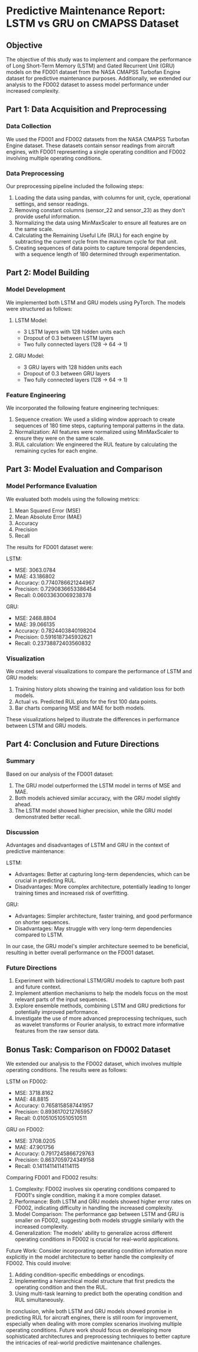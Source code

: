 # Predictive Maintenance Report: LSTM vs GRU on CMAPSS Dataset

## Objective
The objective of this study was to implement and compare the performance of Long Short-Term Memory (LSTM) and Gated Recurrent Unit (GRU) models on the FD001 dataset from the NASA CMAPSS Turbofan Engine dataset for predictive maintenance purposes. Additionally, we extended our analysis to the FD002 dataset to assess model performance under increased complexity.

## Part 1: Data Acquisition and Preprocessing

### Data Collection
We used the FD001 and FD002 datasets from the NASA CMAPSS Turbofan Engine dataset. These datasets contain sensor readings from aircraft engines, with FD001 representing a single operating condition and FD002 involving multiple operating conditions.

### Data Preprocessing
Our preprocessing pipeline included the following steps:

1. Loading the data using pandas, with columns for unit, cycle, operational settings, and sensor readings.
2. Removing constant columns (sensor_22 and sensor_23) as they don't provide useful information.
3. Normalizing the data using MinMaxScaler to ensure all features are on the same scale.
4. Calculating the Remaining Useful Life (RUL) for each engine by subtracting the current cycle from the maximum cycle for that unit.
5. Creating sequences of data points to capture temporal dependencies, with a sequence length of 180 determined through experimentation.

## Part 2: Model Building

### Model Development
We implemented both LSTM and GRU models using PyTorch. The models were structured as follows:

1. LSTM Model:
   - 3 LSTM layers with 128 hidden units each
   - Dropout of 0.3 between LSTM layers
   - Two fully connected layers (128 -> 64 -> 1)

2. GRU Model:
   - 3 GRU layers with 128 hidden units each
   - Dropout of 0.3 between GRU layers
   - Two fully connected layers (128 -> 64 -> 1)

### Feature Engineering
We incorporated the following feature engineering techniques:

1. Sequence creation: We used a sliding window approach to create sequences of 180 time steps, capturing temporal patterns in the data.
2. Normalization: All features were normalized using MinMaxScaler to ensure they were on the same scale.
3. RUL calculation: We engineered the RUL feature by calculating the remaining cycles for each engine.

## Part 3: Model Evaluation and Comparison

### Model Performance Evaluation
We evaluated both models using the following metrics:

1. Mean Squared Error (MSE)
2. Mean Absolute Error (MAE)
3. Accuracy
4. Precision
5. Recall

The results for FD001 dataset were:

LSTM:
- MSE: 3063.0784
- MAE: 43.186802
- Accuracy: 0.7740786621244967
- Precision: 0.7290836653386454
- Recall: 0.06033630069238378

GRU:
- MSE: 2468.8804
- MAE: 39.066135
- Accuracy: 0.7824403840198204
- Precision: 0.5916187345932621
- Recall: 0.23738872403560832

### Visualization
We created several visualizations to compare the performance of LSTM and GRU models:

1. Training history plots showing the training and validation loss for both models.
2. Actual vs. Predicted RUL plots for the first 100 data points.
3. Bar charts comparing MSE and MAE for both models.

These visualizations helped to illustrate the differences in performance between LSTM and GRU models.

## Part 4: Conclusion and Future Directions

### Summary
Based on our analysis of the FD001 dataset:

1. The GRU model outperformed the LSTM model in terms of MSE and MAE.
2. Both models achieved similar accuracy, with the GRU model slightly ahead.
3. The LSTM model showed higher precision, while the GRU model demonstrated better recall.

### Discussion
Advantages and disadvantages of LSTM and GRU in the context of predictive maintenance:

LSTM:
- Advantages: Better at capturing long-term dependencies, which can be crucial in predicting RUL.
- Disadvantages: More complex architecture, potentially leading to longer training times and increased risk of overfitting.

GRU:
- Advantages: Simpler architecture, faster training, and good performance on shorter sequences.
- Disadvantages: May struggle with very long-term dependencies compared to LSTM.

In our case, the GRU model's simpler architecture seemed to be beneficial, resulting in better overall performance on the FD001 dataset.

### Future Directions
1. Experiment with bidirectional LSTM/GRU models to capture both past and future context.
2. Implement attention mechanisms to help the models focus on the most relevant parts of the input sequences.
3. Explore ensemble methods, combining LSTM and GRU predictions for potentially improved performance.
4. Investigate the use of more advanced preprocessing techniques, such as wavelet transforms or Fourier analysis, to extract more informative features from the raw sensor data.

## Bonus Task: Comparison on FD002 Dataset

We extended our analysis to the FD002 dataset, which involves multiple operating conditions. The results were as follows:

LSTM on FD002:
- MSE: 3718.8162
- MAE: 48.8815
- Accuracy: 0.7658158587441957
- Precision: 0.8936170212765957
- Recall: 0.010510510510510511

GRU on FD002:
- MSE: 3708.0205
- MAE: 47.901756
- Accuracy: 0.7917245866729763
- Precision: 0.8637059724349158
- Recall: 0.14114114114114115

Comparing FD001 and FD002 results:

1. Complexity: FD002 involves six operating conditions compared to FD001's single condition, making it a more complex dataset.
2. Performance: Both LSTM and GRU models showed higher error rates on FD002, indicating difficulty in handling the increased complexity.
3. Model Comparison: The performance gap between LSTM and GRU is smaller on FD002, suggesting both models struggle similarly with the increased complexity.
4. Generalization: The models' ability to generalize across different operating conditions in FD002 is crucial for real-world applications.

Future Work:
Consider incorporating operating condition information more explicitly in the model architecture to better handle the complexity of FD002. This could involve:
1. Adding condition-specific embeddings or encodings.
2. Implementing a hierarchical model structure that first predicts the operating condition and then the RUL.
3. Using multi-task learning to predict both the operating condition and RUL simultaneously.

In conclusion, while both LSTM and GRU models showed promise in predicting RUL for aircraft engines, there is still room for improvement, especially when dealing with more complex scenarios involving multiple operating conditions. Future work should focus on developing more sophisticated architectures and preprocessing techniques to better capture the intricacies of real-world predictive maintenance challenges.
